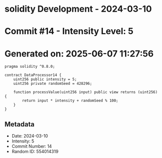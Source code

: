 ﻿# solidity Development - 2024-03-10
# Commit #14 - Intensity Level: 5
# Generated on: 2025-06-07 11:27:56
```solidity
pragma solidity ^0.8.0;

contract DataProcessor14 {
    uint256 public intensity = 5;
    uint256 private randomSeed = 428296;

    function processValue(uint256 input) public view returns (uint256) {
        return input * intensity + randomSeed % 100;
    }
}
```
## Metadata
- Date: 2024-03-10
- Intensity: 5
- Commit Number: 14
- Random ID: 554014319
